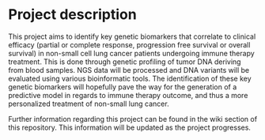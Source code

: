 # Project description

This project aims to identify key genetic biomarkers that correlate to clinical efficacy (partial or complete response, progression free survival or overall survival) in non-small cell lung cancer patients undergoing immune therapy treatment. This is done through genetic profiling of tumor DNA deriving from blood samples. NGS data will be processed and DNA variants will be evaluated using various bioinformatic tools. The identification of these key genetic biomarkers will hopefully pave the way for the generation of a predictive model in regards to immune therapy outcome, and thus a more personalized treatment of non-small lung cancer. 

Further information regarding this project can be found in the wiki section of this repository. This information will be updated as the project progresses. 
